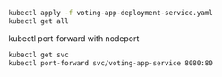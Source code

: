 


```bash
kubectl apply -f voting-app-deployment-service.yaml
kubectl get all
```



kubectl port-forward with nodeport

```bash
kubectl get svc
kubectl port-forward svc/voting-app-service 8080:80
```





